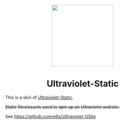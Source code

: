 <p align="center"><img src="https://raw.githubusercontent.com/titaniumnetwork-dev/Ultraviolet-Static/main/public/uv.png" height="200"></p>

<h1 align="center">Ultraviolet-Static</h1>

This is a skin of [Ultraviolet-Static](https://github.com/titaniumnetwork-dev/Ultraviolet-Static).

~~Static files/assets used to spin up an Ultraviolet website.~~

See https://github.com/e9x/Ultraviolet-GSite
